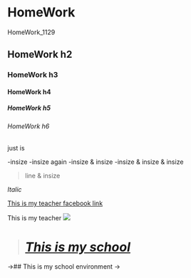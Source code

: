 # HomeWork
HomeWork_1129

## HomeWork h2
### HomeWork h3
#### HomeWork h4
##### HomeWork h5
###### HomeWork h6

just is <p>
  -insize
  -insize again
    -insize & insize
      -insize & insize & insize
  
>line & insize

*Italic*

[This is my teacher facebook link](https://zh-tw.facebook.com/kuyaw.chang)

This is my teacher
![](https://images.1111.com.tw/discussPic/82/51798282_145203545.500258.JPG)

  
># [*This is my school*](https://www.dyu.edu.tw/)
  ->## This is my school environment
    -> [](http://images.1111.com.tw/discussPic/45/51648645_72723195.707973.png)
